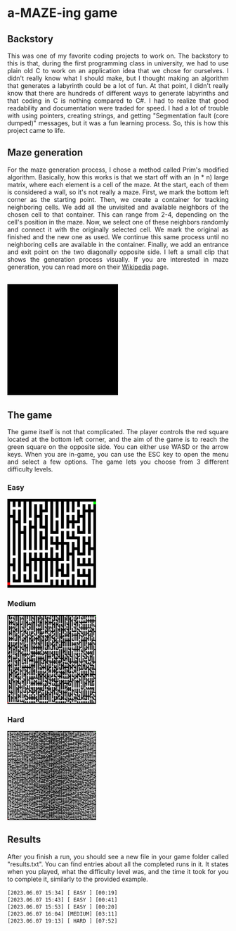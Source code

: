 # a-MAZE-ing game

## Backstory
<p align="justify">This was one of my favorite coding projects to work on. The backstory to this is that, during the first programming class in university, we had to use plain old C to work on an application idea that we chose for ourselves. I didn't really know what I should make, but I thought making an algorithm that generates a labyrinth could be a lot of fun. At that point, I didn't really know that there are hundreds of different ways to generate labyrinths and that coding in C is nothing compared to C#. I had to realize that good readability and documentation were traded for speed. I had a lot of trouble with using pointers, creating strings, and getting "Segmentation fault (core dumped)" messages, but it was a fun learning process. So, this is how this project came to life.</p>

## Maze generation
<p align="justify">For the maze generation process, I chose a method called Prim's modified algorithm. Basically, how this works is that we start off with an (n * n) large matrix, where each element is a cell of the maze. At the start, each of them is considered a wall, so it's not really a maze. First, we mark the bottom left corner as the starting point. Then, we create a container for tracking neighboring cells. We add all the unvisited and available neighbors of the chosen cell to that container. This can range from 2-4, depending on the cell's position in the maze. Now, we select one of these neighbors randomly and connect it with the originally selected cell. We mark the original as finished and the new one as used. We continue this same process until no neighboring cells are available in the container. Finally, we add an entrance and exit point on the two diagonally opposite side. I left a small clip that shows the generation process visually. If you are interested in maze generation, you can read more on their <a href="https://en.wikipedia.org/wiki/Maze_generation_algorithm">Wikipedia</a> page.</p>
</br>
<img alt="Generation" src="MazeGame/generation.gif" width="50%" height="50%"/>

## The game
<p align="justify">The game itself is not that complicated. The player controls the red square located at the bottom left corner, and the aim of the game is to reach the green square on the opposite side. You can either use WASD or the arrow keys. When you are in-game, you can use the ESC key to open the menu and select a few options. The game lets you choose from 3 different difficulty levels.</p>

### Easy
<img alt="easy" src="MazeGame/easy.png" width="40%" height="40%"/>

### Medium
<img alt="medium" src="MazeGame/medium.png" width="40%" height="40%"/>

### Hard
<img alt="hard" src="MazeGame/hard.png" width="40%" height="40%"/>

## Results
<p align="justify">After you finish a run, you should see a new file in your game folder called "results.txt". You can find entries about all the completed runs in it. It states when you played, what the difficulty level was, and the time it took for you to complete it, similarly to the provided example.</p>

```
[2023.06.07 15:34] [ EASY ] [00:19]
[2023.06.07 15:43] [ EASY ] [00:41]
[2023.06.07 15:53] [ EASY ] [00:20]
[2023.06.07 16:04] [MEDIUM] [03:11]
[2023.06.07 19:13] [ HARD ] [07:52]
```

